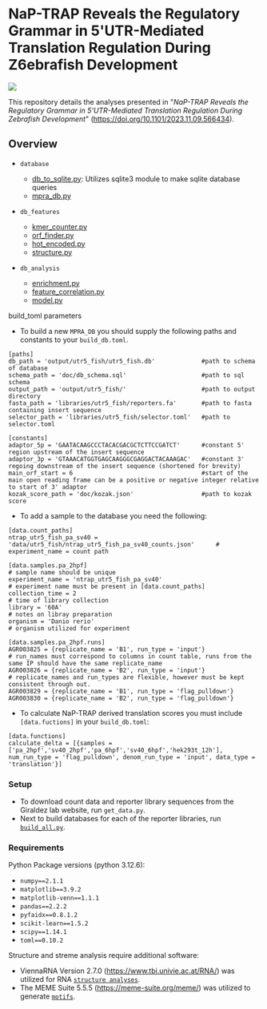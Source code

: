 # NaP-TRAP Reveals the Regulatory Grammar in 5'UTR-Mediated Translation Regulation During Z6ebrafish Development

![](doc/ntrap_logo.png)

This repository details the analyses presented in "_NaP-TRAP Reveals the Regulatory Grammar in 5'UTR-Mediated Translation Regulation During Zebrafish Development_" (https://doi.org/10.1101/2023.11.09.566434).

## Overview

* `database`
    - [db_to_sqlite.py](src/database/db_to_sqlite.py): Utilizes sqlite3 module to make sqlite database queries 
    - [mpra_db.py](src/database/mpra_db.py)

* `db_features`
    - [kmer_counter.py](src/db_features/kmer_counter.py)
    - [orf_finder.py](src/db_features/orf_finder.py)
    - [hot_encoded.py](src/db_features/hot_encoded.py)
    - [structure.py](src/db_features/structure.py)

* `db_analysis`
    - [enrichment.py](src/db_analysis/enrichment.py) 
    - [feature_correlation.py](src/db_analysis/feature_correlation.py)
    - [model.py](src/db_analysis/model.py)


build_toml parameters 

* To build a new `MPRA_DB` you should supply the following paths and constants to your `build_db.toml`.

```
[paths]
db_path = 'output/utr5_fish/utr5_fish.db'             #path to schema of database
schema_path = 'doc/db_schema.sql'                     #path to sql schema
output_path = 'output/utr5_fish/'                     #path to output directory 
fasta_path = 'libraries/utr5_fish/reporters.fa'       #path to fasta containing insert sequence
selector_path = 'libraries/utr5_fish/selector.toml'   #path to selector.toml 

[constants]
adaptor_5p = 'GAATACAAGCCCTACACGACGCTCTTCCGATCT'      #constant 5' region upstream of the insert sequence
adaptor_3p = 'GTAAACATGGTGAGCAAGGGCGAGGACTACAAAGAC'   #constant 3' regoing downstream of the insert sequence (shortened for brevity)
main_orf_start = 6                                    #start of the main open reading frame can be a positive or negative integer relative to start of 3' adaptor
kozak_score_path = 'doc/kozak.json'                   #path to kozak score
```

* To add a sample to the database you need the following:

```
[data.count_paths]
ntrap_utr5_fish_pa_sv40 = 'data/utr5_fish/ntrap_utr5_fish_pa_sv40_counts.json'      # experiment_name = count path

[data.samples.pa_2hpf]                                                              # sample name should be unique
experiment_name = 'ntrap_utr5_fish_pa_sv40'                                         # experiment name must be present in [data.count_paths] 
collection_time = 2                                                                 # time of library collection
library = '60A'                                                                     # notes on libray preparation 
organism = 'Danio rerio'                                                            # organism utilized for experiment

[data.samples.pa_2hpf.runs]                                                         
AGR003825 = {replicate_name = 'B1', run_type = 'input'}                             # run_names must correspond to columns in count table, runs from the same IP should have the same replicate_name
AGR003826 = {replicate_name = 'B2', run_type = 'input'}                             # replicate_names and run_types are flexible, however must be kept consistent through out.
AGR003829 = {replicate_name = 'B1', run_type = 'flag_pulldown'}
AGR003830 = {replicate_name = 'B2', run_type = 'flag_pulldown'}
```

* To calculate NaP-TRAP derived translation scores you must include `[data.fuctions]` in your `build_db.toml`:

```
[data.functions]
calculate_delta = [{samples = ['pa_2hpf','sv40_2hpf','pa_6hpf','sv40_6hpf','hek293t_12h'], num_run_type = 'flag_pulldown', denom_run_type = 'input', data_type = 'translation'}]
```

### Setup 

- To download count data and reporter library sequences from the Giraldez lab website, run `get_data.py`. 
- Next to build databases for each of the reporter libraries, run [`build_all.py`](build_all.py).

### Requirements

Python Package versions (python 3.12.6):

- `numpy==2.1.1`
- `matplotlib==3.9.2`
- `matplotlib-venn==1.1.1`
- `pandas==2.2.2`
- `pyfaidx==0.8.1.2`
- `scikit-learn==1.5.2`
- `scipy==1.14.1`
- `toml==0.10.2`

Structure and streme analysis require additional software:

- ViennaRNA Version 2.7.0 (https://www.tbi.univie.ac.at/RNA/) was utilized for RNA [`structure analyses`](src/db_features/structure.py).
- The MEME Suite 5.5.5 (https://meme-suite.org/meme/) was utilized to generate [`motifs`](src/db_analysis/meme.py).